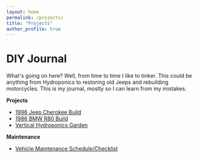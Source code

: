 ```yaml
---
layout: home
permalink: /projects/
title: "Projects"
author_profile: true
---
```


# DIY Journal
What's going on here? Well, from time to time I like to tinker. This could be anything from Hydroponics to restoring old Jeeps and rebuilding motorcycles. This is my journal, mostly so I can learn from my mistakes. 

**Projects**

* [1996 Jeep Cherokee Build](/projects/1996-jeep-cherokee-build) 
* [1986 BMW R80 Build](/projects/1986-bmw-r80) 
* [Vertical Hydroponics Garden](/projects/hydroponics-vertical)

**Maintenance**

* [Vehicle Maintenance Schedule/Checklist](/projects/1996-jeep-cherokee-maintenance)

